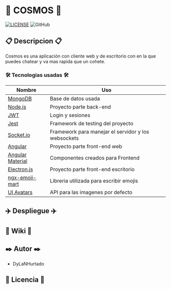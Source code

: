 # 🚀 COSMOS 🚀

[![LICENSE](https://img.shields.io/github/license/DyLaNHurtado/cosmos-chat?style=for-the-badge)](https://github.com/DyLaNHurtado/cosmos-chat/blob/master/LICENSE.md)
	![GitHub](https://img.shields.io/github/last-commit/DyLaNHurtado/cosmos-chat?style=for-the-badge)
       

## 📋 Descripcion 📋

Cosmos es una aplicación con cliente web y de escritorio con en la que puedes chatear y va mas rapida que un cohete.

### 🛠️ Tecnologias usadas 🛠️


| Nombre | Uso |
| -- | -- |
| [MongoDB](https://www.mongodb.com/) | Base de datos usada | 
| [Node.js](https://nodejs.org/es/) | Proyecto parte back-end |
| [JWT](https://jwt.io/) | Login y sesiones | 
| [Jest](https://jestjs.io/es-ES/) | Framework de testing del proyecto | 
| [Socket.io](https://socket.io/) | Framework para manejar el servidor y los websockets | 
| [Angular](https://angular.io/) | Proyecto parte front-end web |
| [Angular Material](https://material.angular.io/) | Componentes creados para Frontend |
| [Electron.js](https://www.electronjs.org/) | Proyecto parte front-end escritorio |
| [ngx-emoji-mart](https://www.npmjs.com/package/@ctrl/ngx-emoji-mart) | Libreria utilizada para escribir emojis |
| [UI Avatars](https://ui-avatars.com/) | API para las imagenes por defecto |
	



## ✈️ Despliegue ✈️

## 📖 Wiki 📖

## ✒️ Autor ✒️
 * DyLaNHurtado
 
## 📄 Licencia 📄

